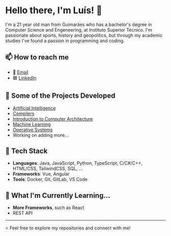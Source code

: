 # Hello there, I'm Luís! 👋

I'm a 21 year old man from Guimarães who has a bachelor's degree in Computer Science and Engeneering, at Instituto Superior Técnico. I'm passionate about sports, history and geopolitics, but through my academic studies I've found a passion in programming and coding.

## 📫 How to reach me
- 📧 [Email](luispedro854584@gmail.com)
- 🟦 [LinkedIn](https://www.linkedin.com/in/luisppereira200318/)

## 🚀 Some of the Projects Developed
- [Artificial Intelligence](https://github.com/luispp018/ist-ai-project)
- [Compilers](https://github.com/luispp018/proj_til_comp)
- [Introduction to Computer Architecture](https://github.com/luispp018/proj_IAC_IST)
- [Machine Learning](https://github.com/luispp018/ML_homeworks)
- [Operative Systems](https://github.com/luispp018/proj_KVS_SO)
- Working on adding more...

## 🔧 Tech Stack
- **Languages**: Java, JavaScript, Python, TypeScript, C/C#/C++, HTML/CSS, TailwindCSS, SQL, ...
- **Frameworks**: Vue, Angular
- **Tools**: Docker, Git, GitLab, VS Code

## 🌱 What I'm Currently Learning...
- **More Frameworks**, such as React
- REST API

---

⭐️ Feel free to explore my repositories and connect with me!
